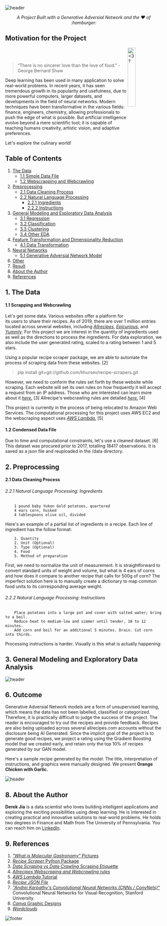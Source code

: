 ![header](img/header.jpg)
<p align="center"><i>A Project Built with a Generative Adversial Network and the ❤️ of :hamburger: </i></p>


## Motivation for the Project

<img src="img/molgast3.jpg" height=22%  width=22%  alt="<3?" ALIGN="right">
<br><br>

>  “There is no sincerer love than the love of food."
>         - George Bernard Shaw


Deep learning has been used in many application to solve real-world problems. In recent years, it has seen tremendous growth in its popularity and usefulness, due to more powerful computers, larger datasets, and developments in the field of neural networks. Modern techniques have been transformative in the various fields: finance, engineers, chemistry, allowing professionals to push the edge of what is possible. But artificial intelligence evolve beyond a mere scientific tool; it is capable of teaching humans creativity, artistic vision, and adaptive preferences.

Let's explore the culinary world!

## Table of Contents
1. [The Data](#1-the-database)
	* [1.1 Simple Data File](#11-simple-data-file)
	* [1.2 Webscrapping and Webcrawling](#12-webscrapping-and-webcrawling)  
2. [Preprocessing](#2-preprocessing)
	* [2.1 Data Cleaning Process](#21-data-cleaning)
	* [2.2 Natural Language Processing](#22-nlp)  
	    * [2.2.1 Ingredients](#22-ingredients)  
	    * [2.2.2 Instructions](#22-instructions)  
3. [General Modeling and Exploratory Data Analysis](#3-modeling-eda)
	* [3.1 Regression](#41-regression)
	* [3.2 Classification](#41-classification)
	* [3.3 Clustering](#42-clustering)
	* [3.4 Other EDA](#43-other-eda)
4. [Feature Transformation and Dimensionality Reduction](#4-feature-transformation)
	* [4.1 Data Transformation](#41-data-transfomation)
5. [Neural Networks](#5-neural-networks)
	* [5.1 Generative Adversial Network Model](#51-gan)
6. [Other](#6-other)	
7. [Result](#7-result)
8. [About the Author](#8-about-the-author)
9. [References](#9-references)

## 1. The Data

#### 1.1 Scrapping and Webcrawling

Let's get some data. Various websites offer a platform for its users to share their recipes. As of 2019, there are over 1 million entries located across several websites, including [*Allrecipes*](https://allrecipes.com/), [*Epicurious*](https://epicurious.com/), and [*Yummly*](https://yummly.com/). For this project we are interest in the quantity of ingredients used as well as the directions to process the ingredients. For data exploration, we also include the user generated rating, scaled to a rating between 1 and 5 stars.

Using a popular recipe scraper package, we are able to automate the process of scraping data from these websites. [2]
> pip install git+git://github.com/hhursev/recipe-scrapers.git

However, we need to conform the rules set forth by these website while scraping. Each website will set its own rules on how frequently it will accept a request from an IP address. Those who are interested can learn more about it [*here.*](https://www.datahen.com/data-scraping-vs-data-crawling/) [3] Allrecipe's webcrawling rules are detailed [*here.*](https://allrecipes.com/robots.txt) [4]

This project is currently in the process of being relocated to Amazon Web Services. The computational processing for this project uses AWS EC2 and the webscraping aspect uses [*AWS Lambda.*](https://medium.com/northcoders/make-a-web-scraper-with-aws-lambda-and-the-serverless-framework-807d0f536d5f) [5]

#### 1.2 Condensed Data File

Due to time and computational constraints, let's use a cleaned dataset. [6] This dataset was procured prior to 2017, totalling 18417 observations. It is saved as a json file and reuploaded in the /data directory.

## 2. Preprocessing

#### 2.1 Data Cleaning Process

###### 2.2.1 Natural Language Processing: Ingredients

	    1 pound baby Yukon Gold potatoes, quartered
	    4 ears corn, husked
	    4 tablespoons olive oil, divided

Here's an example of a partial list of ingredients in a recipe. Each line of ingredient has the follow format:

	    1. Quantity
	    2. Unit (Optional)
	    3. Type (Optional)
	    4. Food
	    5. Method of preparation

First, we need to normalize the unit of measurement. It is straightforward to convert standard units of weight and volume, but what is 4 ears of corns and how does it compare to another recipe that calls for 500g of corn? The imperfect solution here is to manually create a dictionary to map common food units to its corresponding average weight. 

###### 2.2.2 Natural Language Processing: Instructions

	    Place potatoes into a large pot and cover with salted water; bring to a boil. 
	    Reduce heat to medium-low and simmer until tender, 10 to 12 minutes. 
	    Add corn and boil for an additional 5 minutes. Drain. Cut corn into thirds.	

Processing instructions is harder. Visually is this what is actually happening:


## 3. General Modeling and Exploratory Data Analysis

![header](img/ingredientwordcloud.jpg)

## 6. Outcome

Generative Adversial Network models are a form of unsupervised learning, which means the data has not been labelled, classified or categorized. Therefore, it is practically difficult to judge the success of the project. The reader is encouraged to try out the recipes and provide feedback. Recipes are also being uploaded across several allrecipes.com accounts without the disclosure being AI Generated. Since the implicit goal of the project is to generate good recipes, we project a rating using the Gradient Boosting model that we created early, and retain only the top 10% of recipes generated by our GAN model.

Here's a sample recipe generated by the model. The title, interpretation of instructions, and graphics were manually designed. We present **Orange Chicken with Garlic.**

![header](img/recipecard.jpg)

## 8. About the Author

**Derek Jia** is a data scientist who loves building intelligent applications and exploring the exciting possibilities using deep learning. He is interested in creating practical and innovative solutions to real-world problems. He holds two degrees in Finance and Math from The University of Pennsylvania. You can reach him on [LinkedIn](https://www.linkedin.com/in/derekdjia).

## 9. References

1. [*"What is Molecular Gastronomy"* Pictures](https://mrcavaliere.com/what-is-molecular-gastronomy/)
2. [*Recipe Scraper* Python Package](https://github.com/hhursev/recipe-scrapers)
3. [*Data Scraping vs Data Crawling* Scraping Etiquette](https://www.datahen.com/data-scraping-vs-data-crawling/)
4. [*Allrecipes Webscraping and Webcrawling rules*](https://allrecipes.com/robots.txt/)
5. [*AWS Lambda* Tutorial](https://medium.com/northcoders/make-a-web-scraper-with-aws-lambda-and-the-serverless-framework-807d0f536d5f)
6. [*Recipe JSON File*](https://github.com/kbrohkahn/recipe-parser/)
7. [*"Andrej Karpathy's Convolutional Neural Networks (CNNs / ConvNets)"*](http://cs231n.github.io/convolutional-networks/) Convolutional Neural Networks for Visual Recognition, Stanford University.
8. [*Canva* Graphic Designs](https://www.canva.com/)
9. [*Wordclouds*](https://www.wordclouds.com/)

![footer](img/footer.jpg)
